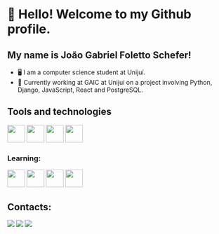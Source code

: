 # 👋 Hello! Welcome to my Github profile.
## My name is João Gabriel Foletto Schefer!

- 🖥️ I am a computer science student at Unijuí.
- 🔭 Currently working at GAIC at Unijuí on a project involving Python, Django, JavaScript, React and PostgreSQL.

## Tools and technologies
<img loading="lazy" src="https://cdn.jsdelivr.net/gh/devicons/devicon/icons/visualstudio/visualstudio-plain.svg" width="40" height="40"/> <img loading="lazy" src="https://cdn.jsdelivr.net/gh/devicons/devicon/icons/python/python-original.svg" width="40" height="40"/>  <img loading="lazy" src="https://cdn.jsdelivr.net/gh/devicons/devicon/icons/html5/html5-original.svg" width="40" height="40"/> <img loading="lazy" src="https://cdn.jsdelivr.net/gh/devicons/devicon/icons/css3/css3-original.svg" width="40" height="40"/>

### Learning:
<img loading="lazy" src="https://cdn.jsdelivr.net/gh/devicons/devicon/icons/javascript/javascript-original.svg" width="40" height="40"/> <img loading="lazy" src="https://cdn.jsdelivr.net/gh/devicons/devicon/icons/react/react-original.svg" width="40" height="40"/> <img src="https://cdn.jsdelivr.net/gh/devicons/devicon/icons/postgresql/postgresql-original.svg" width="40" height="40"/> <img loading="lazy" src="https://cdn.jsdelivr.net/npm/simple-icons@5.12/icons/django.svg" width="40" height="40"/>

## Contacts:
<div>
<a href="https://instagram.com/joao.schefer" target="_blank"><img loading="lazy" src="https://img.shields.io/badge/-Instagram-%23E4405F?style=for-the-badge&logo=instagram&logoColor=white" target="_blank"></a>
<a href = "joaogfschefer2121@gmail.com"><img loading="lazy" src="https://img.shields.io/badge/Gmail-D14836?style=for-the-badge&logo=gmail&logoColor=white" target="_blank"></a>
<a href="https://www.linkedin.com/in/joão-schefer-3552b420a" target="_blank"><img loading="lazy" src="https://img.shields.io/badge/-LinkedIn-%230077B5?style=for-the-badge&logo=linkedin&logoColor=white" target="_blank"></a>   
</div>

